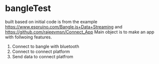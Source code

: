 # bangleTest
built based on initial code is from the example https://www.espruino.com/Bangle.js+Data+Streaming and https://github.com/rajeevmsn/Connect_App
Main object is to make an app with follwoing features.
1. Connect to bangle with bluetooth
2. Connect to connect platform
3. Send data to connect platfrom